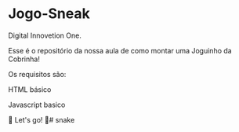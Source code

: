 # Jogo-Sneak
Digital Innovetion One.

Esse é o repositório da nossa aula de como montar uma Joguinho da Cobrinha!

Os requisitos são:

HTML básico

Javascript basico

🚀 Let's go! 🚀# snake
